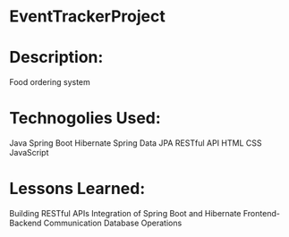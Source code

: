 # EventTrackerProject

# Description:
Food ordering system

# Technogolies Used:
Java
Spring Boot
Hibernate
Spring Data JPA
RESTful API
HTML
CSS
JavaScript

# Lessons Learned:
Building RESTful APIs
Integration of Spring Boot and Hibernate
Frontend-Backend Communication
Database Operations